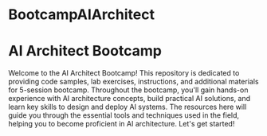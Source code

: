 # BootcampAIArchitect
# AI Architect Bootcamp

Welcome to the AI Architect Bootcamp! This repository is dedicated to providing code samples, lab exercises, instructions, and additional materials for  5-session bootcamp. Throughout the bootcamp, you'll gain hands-on experience with AI architecture concepts, build practical AI solutions, and learn key skills to design and deploy AI systems. The resources here will guide you through the essential tools and techniques used in the field, helping you to become proficient in AI architecture. Let's get started!

